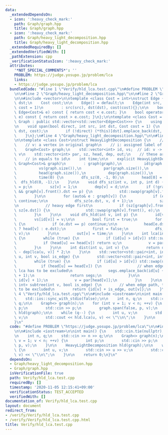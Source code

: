 ```yaml
---
data:
  _extendedDependsOn:
  - icon: ':heavy_check_mark:'
    path: Graph/graph.hpp
    title: Graph/graph.hpp
  - icon: ':heavy_check_mark:'
    path: Graph/heavy_light_decomposition.hpp
    title: Graph/heavy_light_decomposition.hpp
  _extendedRequiredBy: []
  _extendedVerifiedWith: []
  _pathExtension: cpp
  _verificationStatusIcon: ':heavy_check_mark:'
  attributes:
    '*NOT_SPECIAL_COMMENTS*': ''
    PROBLEM: https://judge.yosupo.jp/problem/lca
    links:
    - https://judge.yosupo.jp/problem/lca
  bundledCode: "#line 1 \"Verify/hld_lca.test.cpp\"\n#define PROBLEM \"https://judge.yosupo.jp/problem/lca\"\
    \n\n#line 2 \"Graph/heavy_light_decomposition.hpp\"\n\n#line 2 \"Graph/graph.hpp\"\
    \n\n#include <vector>\n\ntemplate <class Cost = int>\nstruct Edge {\n    int src,\
    \ dst;\n    Cost cost;\n\n    Edge() = default;\n    Edge(int src, int dst, Cost\
    \ cost = 1)\n        : src(src), dst(dst), cost(cost){};\n\n    bool operator<(const\
    \ Edge<Cost>& e) const { return cost < e.cost; }\n    bool operator>(const Edge<Cost>&\
    \ e) const { return cost > e.cost; }\n};\n\ntemplate <class Cost = int>\nstruct\
    \ Graph : public std::vector<std::vector<Edge<Cost>>> {\n    using std::vector<std::vector<Edge<Cost>>>::vector;\n\
    \n    void span(bool direct, int src, int dst, Cost cost = 1) {\n        (*this)[src].emplace_back(src,\
    \ dst, cost);\n        if (!direct) (*this)[dst].emplace_back(dst, src, cost);\n\
    \    }\n};\n#line 4 \"Graph/heavy_light_decomposition.hpp\"\n\n#line 6 \"Graph/heavy_light_decomposition.hpp\"\
    \n\ntemplate <class Cost>\nstruct HeavyLightDecomposition {\n    // indexing\n\
    \    // v: a vertex in original graph\n    // i: assigned label of a vertex\n\n\
    \    Graph<Cost> graph;\n    std::vector<int> id, vs;  // id: v -> i, vs: i ->\
    \ v\n    std::vector<int> par, sz, head, dep, out;\n    // these are all v-indexed\n\
    \    // in equals to id\n    int time;\n\n    explicit HeavyLightDecomposition(const\
    \ Graph<Cost>& graph)\n        : graph(graph),\n          id(graph.size()),\n\
    \          vs(graph.size()),\n          par(graph.size()),\n          sz(graph.size()),\n\
    \          head(graph.size()),\n          dep(graph.size()),\n          out(graph.size()),\n\
    \          time(0) {\n        dfs_sz(0, -1, 0);\n        head[0] = 0;\n      \
    \  dfs_hld(0, -1);\n    }\n\n    void dfs_sz(int v, int p, int d) {\n        par[v]\
    \ = p;\n        sz[v] = 1;\n        dep[v] = d;\n\n        if (!graph[v].empty()\
    \ && graph[v].front().dst == p) {\n            std::swap(graph[v].front(), graph[v].back());\n\
    \        }\n\n        for (auto& e : graph[v]) {\n            if (e.dst == p)\
    \ continue;\n\n            dfs_sz(e.dst, v, d + 1);\n            sz[v] += sz[e.dst];\n\
    \n            // heavy edge first\n            if (sz[graph[v].front().dst] <\
    \ sz[e.dst]) {\n                std::swap(graph[v].front(), e);\n            }\n\
    \        }\n    }\n\n    void dfs_hld(int v, int p) {\n        id[v] = time++;\n\
    \        vs[id[v]] = v;\n\n        bool first = true;\n        for (auto e : graph[v])\
    \ {\n            if (e.dst == p) continue;\n\n            head[e.dst] = (first\
    \ ? head[v] : e.dst);\n            first = false;\n            dfs_hld(e.dst,\
    \ v);\n        }\n\n        out[v] = time;\n    }\n\n    int lca(int u, int v)\
    \ {\n        while (true) {\n            if (id[u] > id[v]) std::swap(u, v);\n\
    \            if (head[u] == head[v]) return u;\n            v = par[head[v]];\n\
    \        }\n    }\n\n    int dist(int u, int v) {\n        return dep[u] + dep[v]\
    \ - dep[lca(u, v)] * 2;\n    }\n\n    std::vector<std::pair<int, int>> path(int\
    \ u, int v, bool is_edge) {\n        std::vector<std::pair<int, int>> segs;\n\n\
    \        while (true) {\n            if (id[u] > id[v]) std::swap(u, v);\n\n \
    \           if (head[u] == head[v]) {\n                // when edge path, the\
    \ lca has to be excluded\n                segs.emplace_back(id[u] + is_edge, id[v]\
    \ + 1);\n                return segs;\n            }\n\n            segs.emplace_back(id[head[v]],\
    \ id[v] + 1);\n            v = par[head[v]];\n        }\n    }\n\n    std::pair<int,\
    \ int> subtree(int v, bool is_edge) {\n        // when edge path, the root has\
    \ to be excluded\n        return {id[v] + is_edge, out[v]};\n    }\n};\n#line\
    \ 4 \"Verify/hld_lca.test.cpp\"\n\n#include <iostream>\n\nint main() {\n    std::cin.tie(nullptr);\n\
    \    std::ios::sync_with_stdio(false);\n\n    int n, q;\n    std::cin >> n >>\
    \ q;\n\n    Graph<> graph(n);\n    for (int v = 1; v < n; ++v) {\n        int\
    \ p;\n        std::cin >> p;\n        graph.span(false, p, v);\n    }\n\n    HeavyLightDecomposition\
    \ hld(graph);\n\n    while (q--) {\n        int u, v;\n        std::cin >> u >>\
    \ v;\n        std::cout << hld.lca(u, v) << \"\\n\";\n    }\n\n    return 0;\n\
    }\n"
  code: "#define PROBLEM \"https://judge.yosupo.jp/problem/lca\"\n\n#include \"../Graph/heavy_light_decomposition.hpp\"\
    \n\n#include <iostream>\n\nint main() {\n    std::cin.tie(nullptr);\n    std::ios::sync_with_stdio(false);\n\
    \n    int n, q;\n    std::cin >> n >> q;\n\n    Graph<> graph(n);\n    for (int\
    \ v = 1; v < n; ++v) {\n        int p;\n        std::cin >> p;\n        graph.span(false,\
    \ p, v);\n    }\n\n    HeavyLightDecomposition hld(graph);\n\n    while (q--)\
    \ {\n        int u, v;\n        std::cin >> u >> v;\n        std::cout << hld.lca(u,\
    \ v) << \"\\n\";\n    }\n\n    return 0;\n}\n"
  dependsOn:
  - Graph/heavy_light_decomposition.hpp
  - Graph/graph.hpp
  isVerificationFile: true
  path: Verify/hld_lca.test.cpp
  requiredBy: []
  timestamp: '2020-11-05 12:15:41+09:00'
  verificationStatus: TEST_ACCEPTED
  verifiedWith: []
documentation_of: Verify/hld_lca.test.cpp
layout: document
redirect_from:
- /verify/Verify/hld_lca.test.cpp
- /verify/Verify/hld_lca.test.cpp.html
title: Verify/hld_lca.test.cpp
---
```

